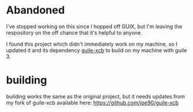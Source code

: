 # Abandoned

I've stopped working on this since I hopped off GUIX, but I'm leaving the respository on the off chance that it's helpful to anyone.

I found this project which didn't immediately work on my machine, so I updated it and its dependency [guile-xcb](https://github.com/mwitmer/guile-xcb) to build on my machine with guile 3.

# building

building works the same as the original project, but it needs updates from my fork of guile-xcb available here: https://github.com/jpe90/guile-xcb

